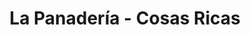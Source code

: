 ---
title: "La Panadería - Cosas Ricas"
url: /san-fernando-del-valle-de-catamarca/la-panaderia-cosas-ricas-mate-de-luna/
shop: panadería
---